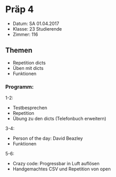 Präp 4
======

* Datum: SA 01.04.2017
* Klasse: 23 Studierende
* Zimmer: 116

## Themen

* Repetition dicts
* Üben mit dicts
* Funktionen

### Programm:

1-2:
 * Testbesprechen
 * Repetition
 * Übung zu den dicts (Telefonbuch erweitern)

3-4:
 * Person of the day: David Beazley
 * Funktionen

5-6:
 * Crazy code: Progressbar in Luft auflösen
 * Handgemachtes CSV und Repetition von open
